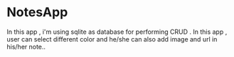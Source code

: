 # NotesApp
In this app , i'm using sqlite as database for performing CRUD .
In this app , user can select different color and he/she can also add image and url in his/her note..
